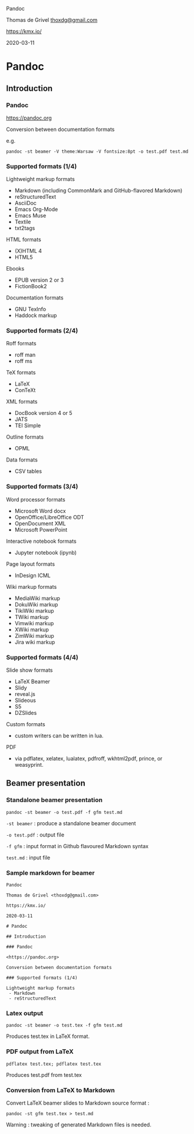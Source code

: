 Pandoc

Thomas de Grivel <thoxdg@gmail.com>

https://kmx.io/

2020-03-11

# Pandoc

## Introduction

### Pandoc

<https://pandoc.org>

Conversion between documentation formats

e.g.

`pandoc -st beamer -V theme:Warsaw -V fontsize:8pt -o test.pdf test.md`


### Supported formats (1/4)

Lightweight markup formats
 - Markdown (including CommonMark and GitHub-flavored Markdown)
 - reStructuredText
 - AsciiDoc
 - Emacs Org-Mode
 - Emacs Muse
 - Textile
 - txt2tags

HTML formats
 - (X)HTML 4
 - HTML5

Ebooks
 - EPUB version 2 or 3
 - FictionBook2

Documentation formats
 - GNU TexInfo
 - Haddock markup


### Supported formats (2/4)

Roff formats
 - roff man
 - roff ms

TeX formats
 - LaTeX
 - ConTeXt

XML formats
 - DocBook version 4 or 5
 - JATS
 - TEI Simple

Outline formats
 - OPML

Data formats
 - CSV tables


### Supported formats (3/4)

Word processor formats
 - Microsoft Word docx
 - OpenOffice/LibreOffice ODT
 - OpenDocument XML
 - Microsoft PowerPoint

Interactive notebook formats
 - Jupyter notebook (ipynb)

Page layout formats
 - InDesign ICML

Wiki markup formats
 - MediaWiki markup
 - DokuWiki markup
 - TikiWiki markup
 - TWiki markup
 - Vimwiki markup
 - XWiki markup
 - ZimWiki markup
 - Jira wiki markup


### Supported formats (4/4)

Slide show formats
 - LaTeX Beamer
 - Slidy
 - reveal.js
 - Slideous
 - S5
 - DZSlides

Custom formats
 - custom writers can be written in lua.

PDF
 - via pdflatex, xelatex, lualatex, pdfroff, wkhtml2pdf, prince, or weasyprint.

## Beamer presentation

### Standalone beamer presentation

`pandoc -st beamer -o test.pdf -f gfm test.md`

`-st beamer` : produce a standalone beamer document

`-o test.pdf` : output file

`-f gfm` : input format in Github flavoured Markdown syntax

`test.md` : input file

### Sample markdown for beamer

```
Pandoc

Thomas de Grivel <thoxdg@gmail.com>

https://kmx.io/

2020-03-11

# Pandoc

## Introduction

### Pandoc

<https://pandoc.org>

Conversion between documentation formats

### Supported formats (1/4)

Lightweight markup formats
 - Markdown
 - reStructuredText
```

### Latex output

`pandoc -st beamer -o test.tex -f gfm test.md`

Produces test.tex in LaTeX format.


### PDF output from LaTeX

`pdflatex test.tex; pdflatex test.tex`

Produces test.pdf from test.tex

### Conversion from LaTeX to Markdown

Convert LaTeX beamer slides to Markdown source format :

`pandoc -st gfm test.tex > test.md`

Warning : tweaking of generated Markdown files is needed.

